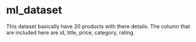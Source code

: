 # ml_dataset
This dataset basically have 20 products with there details. The column that are included here are id, title, price, category, rating.
